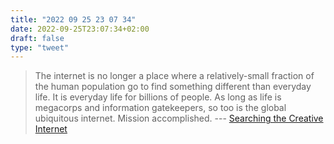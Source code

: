 ```yaml
---
title: "2022 09 25 23 07 34"
date: 2022-09-25T23:07:34+02:00
draft: false
type: "tweet"
---
```


> The internet is no longer a place where a relatively-small fraction of the human population go to find something different than everyday life. It is everyday life for billions of people. As long as life is megacorps and information gatekeepers, so too is the global ubiquitous internet. Mission accomplished. --- [Searching the Creative Internet](https://crawshaw.io/blog/searching-the-creative-internet)

